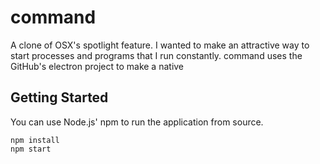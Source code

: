 # command

A clone of OSX's spotlight feature. I wanted to make an attractive way to start processes and programs that I run constantly.
command uses the GitHub's electron project to make a native 

## Getting Started

You can use Node.js' npm to run the application from source.

```shell
npm install
npm start
```
